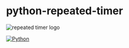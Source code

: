 # python-repeated-timer

![repeated timer logo](https://user-images.githubusercontent.com/41291493/122342770-f1d50d80-cf7f-11eb-87ec-844bcc1343d5.png)


[![Python](https://img.shields.io/pypi/pyversions/tensorflow.svg?style=plastic)](https://badge.fury.io/py/tensorflow)
